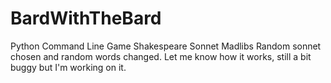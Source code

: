 # BardWithTheBard
Python Command Line Game
Shakespeare Sonnet Madlibs
Random sonnet chosen and random words changed. 
Let me know how it works, still a bit buggy but I'm working on it.
